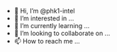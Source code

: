 - 👋 Hi, I’m @phk1-intel
- 👀 I’m interested in ...
- 🌱 I’m currently learning ...
- 💞️ I’m looking to collaborate on ...
- 📫 How to reach me ...

<!---
phk1-intel/phk1-intel is a ✨ special ✨ repository because its `README.md` (this file) appears on your GitHub profile.
You can click the Preview link to take a look at your changes.
--->


